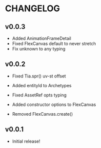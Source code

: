 # CHANGELOG

## v0.0.3
- Added AnimationFrameDetail
- Fixed FlexCanvas default to never stretch
- Fix unknown to any typing

## v0.0.2
- Fixed Tia.spr() uv-st offset
- Added entityId to Archetypes
- Fixed AssetRef opts typing
- Added constructor options to FlexCanvas

- Removed FlexCanvas.create()

## v0.0.1
- Initial release!
